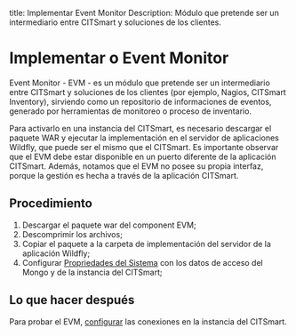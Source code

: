 
title: Implementar Event Monitor
Description: Módulo que pretende ser un intermediario entre CITSmart y soluciones de los clientes.

# Implementar o Event Monitor

Event Monitor - EVM - es un módulo que pretende ser un intermediario entre CITSmart y soluciones de los clientes (por ejemplo, Nagios, CITSmart Inventory), sirviendo como un repositorio de informaciones de eventos, generado por herramientas de monitoreo o proceso de inventario.

Para activarlo en una instancia del CITSmart, es necesario descargar el paquete WAR y ejecutar la implementación en el servidor de aplicaciones Wildfly, que puede ser el mismo que el CITSmart. Es importante observar que el EVM debe estar disponible en un puerto diferente de la aplicación CITSmart. Además, notamos que el EVM no posee su propia interfaz, porque la gestión es hecha a través de la aplicación CITSmart.

Procedimiento 
----------

1. Descargar el paquete war del component EVM;  
2. Descomprimir los archivos;  
3. Copiar el paquete a la carpeta de implementación del servidor de la aplicación Wildfly;  
4. Configurar [Propriedades del Sistema][1] con los datos de acceso del Mongo y de la instancia del CITSmart;  

Lo que hacer después
---------

Para probar el EVM, [configurar][2] las conexiones en la instancia del CITSmart.  

[1]:/es-es/citsmart-platform-8/get-started/installation-and-upgrade/perform-installation.html
[2]:/es-es/citsmart-platform-8/processes/event/configuration/register-event-monitor-connection.html
